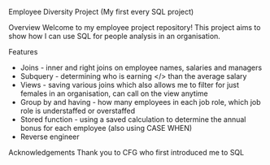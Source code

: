 Employee Diversity Project
(My first every SQL project)

Overview
Welcome to my employee project repository! This project aims to show how I can use SQL for people analysis in an organisation.

Features
- Joins - inner and right joins on employee names, salaries and managers
- Subquery - determining who is earning </> than the average salary
- Views - saving various joins which also allows me to filter for just females in an organisation, can call on the view anytime 
- Group by and having - how many employees in each job role, which job role is understaffed or overstaffed
- Stored function - using a saved calculation to determine the annual bonus for each employee (also using CASE WHEN)
- Reverse engineer

Acknowledgements
Thank you to CFG who first introduced me to SQL

